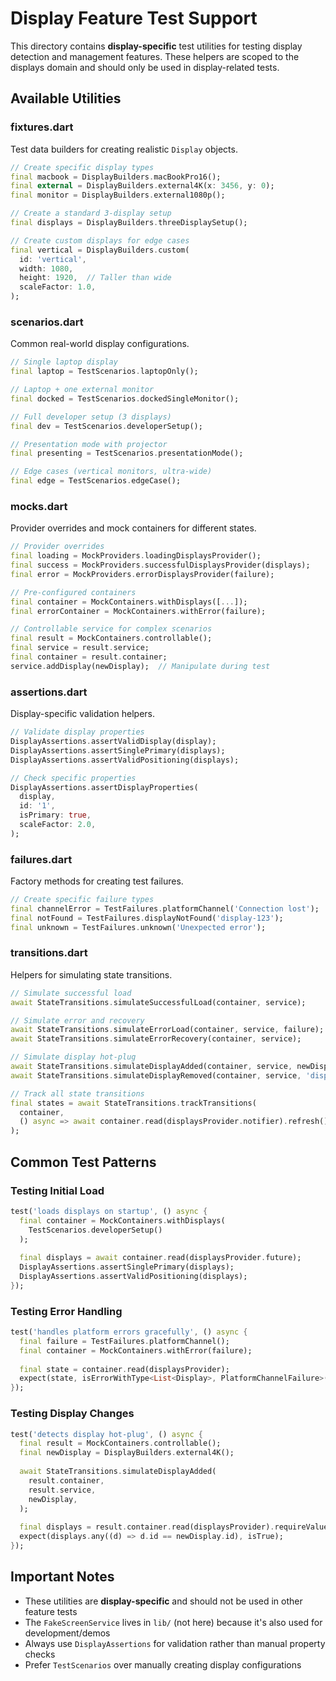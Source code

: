 # Display Feature Test Support

This directory contains **display-specific** test utilities for testing display detection and management features. These helpers are scoped to the displays domain and should only be used in display-related tests.

## Available Utilities

### fixtures.dart
Test data builders for creating realistic `Display` objects.

```dart
// Create specific display types
final macbook = DisplayBuilders.macBookPro16();
final external = DisplayBuilders.external4K(x: 3456, y: 0);
final monitor = DisplayBuilders.external1080p();

// Create a standard 3-display setup
final displays = DisplayBuilders.threeDisplaySetup();

// Create custom displays for edge cases
final vertical = DisplayBuilders.custom(
  id: 'vertical',
  width: 1080,
  height: 1920,  // Taller than wide
  scaleFactor: 1.0,
);
```

### scenarios.dart
Common real-world display configurations.

```dart
// Single laptop display
final laptop = TestScenarios.laptopOnly();

// Laptop + one external monitor
final docked = TestScenarios.dockedSingleMonitor();

// Full developer setup (3 displays)
final dev = TestScenarios.developerSetup();

// Presentation mode with projector
final presenting = TestScenarios.presentationMode();

// Edge cases (vertical monitors, ultra-wide)
final edge = TestScenarios.edgeCase();
```

### mocks.dart
Provider overrides and mock containers for different states.

```dart
// Provider overrides
final loading = MockProviders.loadingDisplaysProvider();
final success = MockProviders.successfulDisplaysProvider(displays);
final error = MockProviders.errorDisplaysProvider(failure);

// Pre-configured containers
final container = MockContainers.withDisplays([...]);
final errorContainer = MockContainers.withError(failure);

// Controllable service for complex scenarios
final result = MockContainers.controllable();
final service = result.service;
final container = result.container;
service.addDisplay(newDisplay);  // Manipulate during test
```

### assertions.dart
Display-specific validation helpers.

```dart
// Validate display properties
DisplayAssertions.assertValidDisplay(display);
DisplayAssertions.assertSinglePrimary(displays);
DisplayAssertions.assertValidPositioning(displays);

// Check specific properties
DisplayAssertions.assertDisplayProperties(
  display,
  id: '1',
  isPrimary: true,
  scaleFactor: 2.0,
);
```

### failures.dart
Factory methods for creating test failures.

```dart
// Create specific failure types
final channelError = TestFailures.platformChannel('Connection lost');
final notFound = TestFailures.displayNotFound('display-123');
final unknown = TestFailures.unknown('Unexpected error');
```

### transitions.dart
Helpers for simulating state transitions.

```dart
// Simulate successful load
await StateTransitions.simulateSuccessfulLoad(container, service);

// Simulate error and recovery
await StateTransitions.simulateErrorLoad(container, service, failure);
await StateTransitions.simulateErrorRecovery(container, service);

// Simulate display hot-plug
await StateTransitions.simulateDisplayAdded(container, service, newDisplay);
await StateTransitions.simulateDisplayRemoved(container, service, 'display-id');

// Track all state transitions
final states = await StateTransitions.trackTransitions(
  container,
  () async => await container.read(displaysProvider.notifier).refresh(),
);
```

## Common Test Patterns

### Testing Initial Load
```dart
test('loads displays on startup', () async {
  final container = MockContainers.withDisplays(
    TestScenarios.developerSetup()
  );
  
  final displays = await container.read(displaysProvider.future);
  DisplayAssertions.assertSinglePrimary(displays);
  DisplayAssertions.assertValidPositioning(displays);
});
```

### Testing Error Handling
```dart
test('handles platform errors gracefully', () async {
  final failure = TestFailures.platformChannel();
  final container = MockContainers.withError(failure);
  
  final state = container.read(displaysProvider);
  expect(state, isErrorWithType<List<Display>, PlatformChannelFailure>());
});
```

### Testing Display Changes
```dart
test('detects display hot-plug', () async {
  final result = MockContainers.controllable();
  final newDisplay = DisplayBuilders.external4K();
  
  await StateTransitions.simulateDisplayAdded(
    result.container,
    result.service,
    newDisplay,
  );
  
  final displays = result.container.read(displaysProvider).requireValue;
  expect(displays.any((d) => d.id == newDisplay.id), isTrue);
});
```

## Important Notes

- These utilities are **display-specific** and should not be used in other feature tests
- The `FakeScreenService` lives in `lib/` (not here) because it's also used for development/demos
- Always use `DisplayAssertions` for validation rather than manual property checks
- Prefer `TestScenarios` over manually creating display configurations